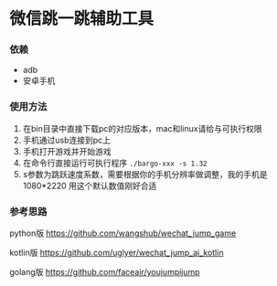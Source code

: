 # 微信跳一跳辅助工具

### 依赖

- adb
- 安卓手机

### 使用方法

1. 在bin目录中直接下载pc的对应版本，mac和linux请给与可执行权限
2. 手机通过usb连接到pc上
3. 手机打开游戏并开始游戏
4. 在命令行直接运行可执行程序 `./bargo-xxx -s 1.32`
5. s参数为跳跃速度系数，需要根据你的手机分辨率做调整，我的手机是1080*2220 用这个默认数值刚好合适

### 参考思路

python版 https://github.com/wangshub/wechat_jump_game

kotlin版 https://github.com/uglyer/wechat_jump_ai_kotlin

golang版 https://github.com/faceair/youjumpijump
